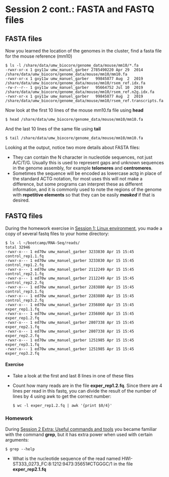 # Session 2 cont.: FASTA and FASTQ files

## FASTA files
Now you learned the location of the genomes in the cluster, find a fasta file for the mouse reference (mm10)

```
$ ls -l /share/data/umw_biocore/genome_data/mouse/mm10/*.fa
-rwxr-xr-x 1 gxy11w umw_manuel_garber 2785490220 Apr 29  2014 /share/data/umw_biocore/genome_data/mouse/mm10/mm10.fa
-rwxr-xr-x 1 gxy11w umw_manuel_garber   99845877 Aug  2  2019 /share/data/umw_biocore/genome_data/mouse/mm10/rsem_ref.idx.fa
-rw-r--r-- 1 gxy11w umw_manuel_garber   95664752 Jul 10  2019 /share/data/umw_biocore/genome_data/mouse/mm10/rsem_ref.n2g.idx.fa
-rwxr-xr-x 1 gxy11w umw_manuel_garber   99845877 Aug  2  2019 /share/data/umw_biocore/genome_data/mouse/mm10/rsem_ref.transcripts.fa
```

Now look at the first 10 lines of the mouse mm10.fa file using **head**

```
$ head /share/data/umw_biocore/genome_data/mouse/mm10/mm10.fa
```

And the last 10 lines of the same file using **tail**

```
$ tail /share/data/umw_biocore/genome_data/mouse/mm10/mm10.fa
```
Looking at the output, notice two more details about FASTA files:
  * They can contain the N character in nucleotide sequences, not just A/C/T/G. Usually this is used to represent gaps and unknown sequences in the genome assembly, for example **telomeres** and **centromeres**.
  * Sometimes the sequence will be encoded as lowercase actg in place of the standard ACTG notation, for most uses this will not make a difference, but some programs can interpret these as different information, and it is commonly used to note the regions of the genome with **repetitive elements** so that they can be easily ***masked*** if that is desired.


## FASTQ files
During the homework exercise in [Session 1: Linux environment](session1/session1.md), you made a copy of several fastq files to your home directory:
```
$ ls -l ~/bootcamp/RNA-Seq/reads/
total 32946
-rwxr-x--- 1 ed70w umw_manuel_garber 3233830 Apr 15 15:45 control_rep1.1.fq
-rwxr-x--- 1 ed70w umw_manuel_garber 3233830 Apr 15 15:45 control_rep1.2.fq
-rwxr-x--- 1 ed70w umw_manuel_garber 2112249 Apr 15 15:45 control_rep2.1.fq
-rwxr-x--- 1 ed70w umw_manuel_garber 2112249 Apr 15 15:45 control_rep2.2.fq
-rwxr-x--- 1 ed70w umw_manuel_garber 2283880 Apr 15 15:45 control_rep3.1.fq
-rwxr-x--- 1 ed70w umw_manuel_garber 2283880 Apr 15 15:45 control_rep3.2.fq
-rwxr-x--- 1 ed70w umw_manuel_garber 2356860 Apr 15 15:45 exper_rep1.1.fq
-rwxr-x--- 1 ed70w umw_manuel_garber 2356860 Apr 15 15:45 exper_rep1.2.fq
-rwxr-x--- 1 ed70w umw_manuel_garber 2807338 Apr 15 15:45 exper_rep2.1.fq
-rwxr-x--- 1 ed70w umw_manuel_garber 2807338 Apr 15 15:45 exper_rep2.2.fq
-rwxr-x--- 1 ed70w umw_manuel_garber 1251985 Apr 15 15:45 exper_rep3.1.fq
-rwxr-x--- 1 ed70w umw_manuel_garber 1251985 Apr 15 15:45 exper_rep3.2.fq
```

#### Exercise
* Take a look at the first and last 8 lines in one of these files

* Count how many reads are in the file **exper_rep1.2.fq**. Since there are 4 lines per read in this fastq, you can divide the result of the number of lines by 4 using awk to get the correct number:
  ```
  $ wc -l exper_rep1.2.fq | awk '{print $0/4}'
  ```

### Homework
During [Session 2 Extra: Useful commands and tools](session2/usefull.md) you became familiar with the command **grep**, but it has extra power when used with certain arguments:
```
$ grep --help
```
* What is the nucleotide sequence of the read named HWI-ST333_0273_FC:8:1212:9473:35651#CTGGGC/1 in the file **exper_rep2.1.fq**
